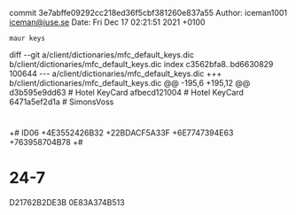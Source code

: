 commit 3e7abffe09292cc218ed36f5cbf381260e837a55
Author: iceman1001 <iceman@iuse.se>
Date:   Fri Dec 17 02:21:51 2021 +0100

    maur keys

diff --git a/client/dictionaries/mfc_default_keys.dic b/client/dictionaries/mfc_default_keys.dic
index c3562bfa8..bd6630829 100644
--- a/client/dictionaries/mfc_default_keys.dic
+++ b/client/dictionaries/mfc_default_keys.dic
@@ -195,6 +195,12 @@ d3b595e9dd63 # Hotel KeyCard
 afbecd121004 # Hotel KeyCard
 6471a5ef2d1a # SimonsVoss
 #
+# ID06
+4E3552426B32
+22BDACF5A33F
+6E7747394E63
+763958704B78
+#
 # 24-7
 D21762B2DE3B
 0E83A374B513
